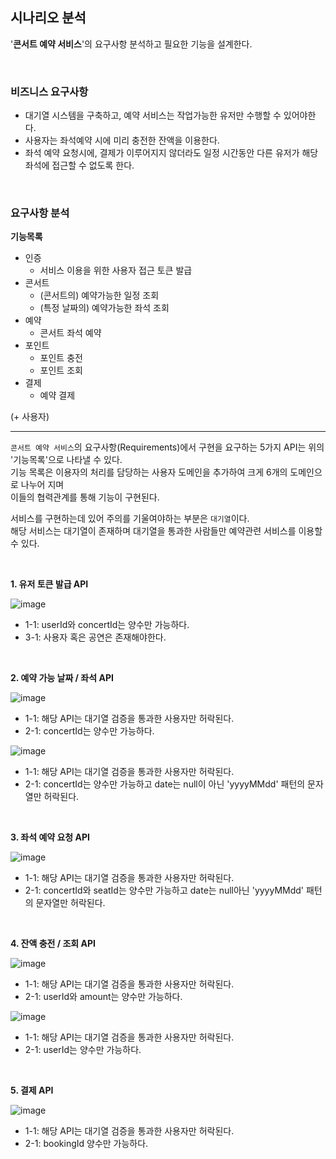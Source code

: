 ## 시나리오 분석

'**콘서트 예약 서비스**'의 요구사항 분석하고 필요한 기능을 설계한다.

<br>

### 비즈니스 요구사항
- 대기열 시스템을 구축하고, 예약 서비스는 작업가능한 유저만 수행할 수 있어야한다.
- 사용자는 좌석예약 시에 미리 충전한 잔액을 이용한다.
- 좌석 예약 요청시에, 결제가 이루어지지 않더라도 일정 시간동안 다른 유저가 해당 좌석에 접근할 수 없도록 한다.

<br>

### 요구사항 분석

**기능목록**
- 인증
    - 서비스 이용을 위한 사용자 접근 토큰 발급
- 콘서트
    - (콘서트의) 예약가능한 일정 조회
    - (특정 날짜의) 예약가능한 좌석 조회
- 예약
    - 콘서트 좌석 예약
- 포인트
    - 포인트 충전
    - 포인트 조회
- 결제
    - 예약 결제

(+ 사용자)

---

`콘서트 예약 서비스`의 요구사항(Requirements)에서 구현을 요구하는 5가지 API는
위의 '기능목록'으로 나타낼 수 있다. <br>
기능 목록은 이용자의 처리를 담당하는 사용자 도메인을 추가하여 크게 6개의 도메인으로 나누어 지며 <br>
이들의 협력관계를 통해 기능이 구현된다.

서비스를 구현하는데 있어 주의를 기울여야하는 부분은 `대기열`이다. <br>
해당 서비스는 대기열이 존재하며 대기열을 통과한 사람들만 예약관련 서비스를 이용할 수 있다.

<br>

**1. 유저 토큰 발급 API**

![image](https://github.com/user-attachments/assets/09bc94c9-391f-4664-9f87-38b80c89c6a8)

- 1-1: userId와 concertId는 양수만 가능하다.
- 3-1: 사용자 혹은 공연은 존재해야한다.

<br>

**2. 예약 가능 날짜 / 좌석 API**

![image](https://github.com/user-attachments/assets/2495bb3c-8072-4eba-a624-17278c56f235)

- 1-1: 해당 API는 대기열 검증을 통과한 사용자만 허락된다.
- 2-1: concertId는 양수만 가능하다.

![image](https://github.com/user-attachments/assets/badbfc8b-48a9-4c3d-80ea-d325a9ab7e5d)

- 1-1: 해당 API는 대기열 검증을 통과한 사용자만 허락된다.
- 2-1: concertId는 양수만 가능하고 date는 null이 아닌 'yyyyMMdd' 패턴의 문자열만 허락된다.

<br>

**3. 좌석 예약 요청 API**

![image](https://github.com/user-attachments/assets/745f7a64-077c-4613-b63e-7674b7816205)

- 1-1: 해당 API는 대기열 검증을 통과한 사용자만 허락된다.
- 2-1: concertId와 seatId는 양수만 가능하고 date는 null아닌 'yyyyMMdd' 패턴의 문자열만 허락된다.

<br>

**4. 잔액 충전 / 조회 API**

![image](https://github.com/user-attachments/assets/3422c4f1-df23-4f8c-b8de-3bf0fa7a6169)

- 1-1: 해당 API는 대기열 검증을 통과한 사용자만 허락된다.
- 2-1: userId와 amount는 양수만 가능하다.

![image](https://github.com/user-attachments/assets/a390b923-f14f-4220-8f6f-336d9d33fbbc)

- 1-1: 해당 API는 대기열 검증을 통과한 사용자만 허락된다.
- 2-1: userId는 양수만 가능하다.

<br>

**5. 결제 API**

![image](https://github.com/user-attachments/assets/113baf4b-cba9-47e0-ac84-b030af21a76e)

- 1-1: 해당 API는 대기열 검증을 통과한 사용자만 허락된다.
- 2-1: bookingId 양수만 가능하다.